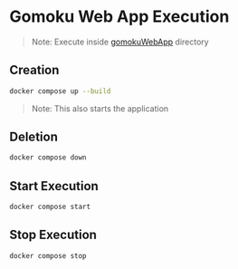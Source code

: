 # Gomoku Web App Execution

>Note: Execute inside [gomokuWebApp](../) directory

## Creation
```bash
docker compose up --build
```
> Note: This also starts the application
## Deletion
```bash
docker compose down
```

## Start Execution
```bash
docker compose start
```

## Stop Execution
```bash
docker compose stop
```
